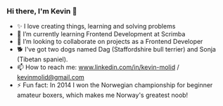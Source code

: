 ### Hi there, I'm Kevin 👋

- ✨ I love creating things, learning and solving problems
- 🌱 I’m currently learning Frontend Development at Scrimba
- 👯 I’m looking to collaborate on projects as a Frontend Developer
- 🐕 I've got two dogs named Dag (Staffordshire bull terrier) and Sonja (Tibetan spaniel). 
- 📫 How to reach me: www.linkedin.com/in/kevin-molid / kevinmolid@gmail.com
- ⚡ Fun fact: In 2014 I won the Norwegian championship for beginner amateur boxers, which makes me Norway's greatest noob!

<!--
**KevinMolid/KevinMolid** is a ✨ _special_ ✨ repository because its `README.md` (this file) appears on your GitHub profile.

Here are some ideas to get you started:

- 🔭 I’m currently working on ...
- 🌱 I’m currently learning ...
- 👯 I’m looking to collaborate on projects as a Frontend Developer
- 🤔 I’m looking for help with ...
- 💬 Ask me about ...
- 📫 How to reach me: ...
- 😄 Pronouns: ...
- ⚡ Fun fact: ...
-->
